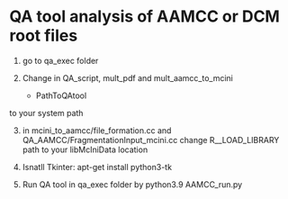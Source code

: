 # QA tool analysis of AAMCC or DCM root files

1. go to qa_exec folder

2. Change in QA_script, mult_pdf and mult_aamcc_to_mcini
    * PathToQAtool

to your system path

3. in mcini_to_aamcc/file_formation.cc and QA_AAMCC/FragmentationInput_mcini.cc change R__LOAD_LIBRARY path to your libMcIniData location

4. Isnatll Tkinter: apt-get install python3-tk
5. Run QA tool in qa_exec folder by
python3.9 AAMCC_run.py
